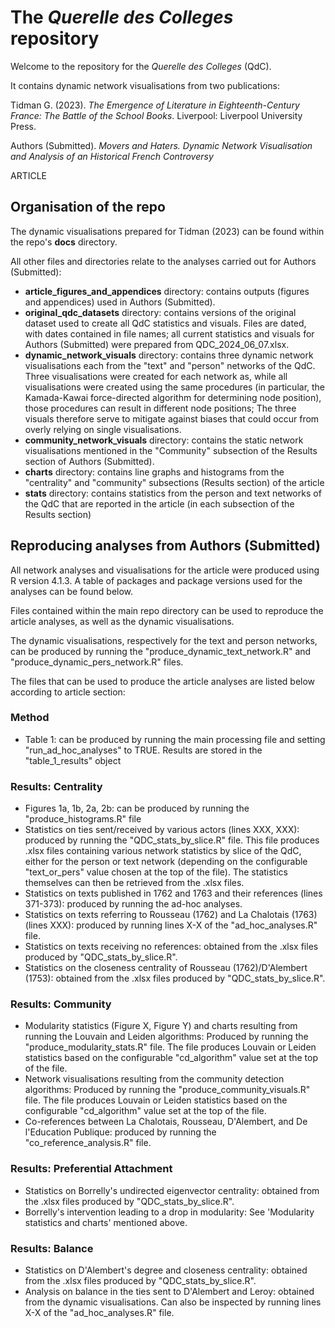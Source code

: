 # The *Querelle des Colleges* repository

Welcome to the repository for the *Querelle des Colleges* (QdC).

It contains dynamic network visualisations from two publications:

Tidman G. (2023). *The Emergence of Literature in Eighteenth-Century France: The Battle of the School Books*. Liverpool: Liverpool University Press. 

Authors (Submitted). *Movers and Haters. Dynamic Network Visualisation and Analysis of an Historical French Controversy*

ARTICLE 

## Organisation of the repo

The dynamic visualisations prepared for Tidman (2023) can be found within the repo's **docs** directory.

All other files and directories relate to the analyses carried out for Authors (Submitted):

- **article_figures_and_appendices** directory: contains outputs (figures and appendices) used in Authors (Submitted). 
- **original_qdc_datasets** directory: contains versions of the original dataset used to create all QdC statistics and visuals. Files are dated, with dates contained in file names; all current statistics and visuals for Authors (Submitted) were prepared from QDC_2024_06_07.xlsx.
- **dynamic_network_visuals** directory: contains three dynamic network visualisations each from the "text" and "person" networks of the QdC. Three visualisations were created for each network as, while all visualisations were created using the same procedures (in particular, the Kamada-Kawai force-directed algorithm for determining node position), those procedures can result in different node positions; The three visuals therefore serve to mitigate against biases that could occur from overly relying on single visualisations. 
- **community_network_visuals** directory: contains the static network visualisations mentioned in the "Community" subsection of the Results section of Authors (Submitted).
- **charts** directory: contains line graphs and histograms from the "centrality" and "community" subsections (Results section) of the article
- **stats** directory: contains statistics from the person and text networks of the QdC that are reported in the article (in each subsection of the Results section)

## Reproducing analyses from Authors (Submitted)

All network analyses and visualisations for the article were produced using R version 4.1.3. A table of packages and package versions used for the analyses can be found below.

Files contained within the main repo directory can be used to reproduce the article analyses, as well as the dynamic visualisations. 

The dynamic visualisations, respectively for the text and person networks, can be produced by running the "produce_dynamic_text_network.R" and "produce_dynamic_pers_network.R" files.

The files that can be used to produce the article analyses are listed below according to article section:

### Method

- Table 1: can be produced by running the main processing file and setting "run_ad_hoc_analyses" to TRUE. Results are stored in the "table_1_results" object

### Results: Centrality

- Figures 1a, 1b, 2a, 2b: can be produced by running the "produce_histograms.R" file
- Statistics on ties sent/received by various actors (lines XXX, XXX): produced by running the "QDC_stats_by_slice.R" file. This file produces .xlsx files containing various network statistics by slice of the QdC, either for the person or text network (depending on the configurable "text_or_pers" value chosen at the top of the file). The statistics themselves can then be retrieved from the .xlsx files.
- Statistics on texts published in 1762 and 1763 and their references (lines 371-373): produced by running the ad-hoc analyses.
- Statistics on texts referring to Rousseau (1762) and La Chalotais (1763) (lines XXX): produced by running lines X-X of the "ad_hoc_analyses.R" file.
- Statistics on texts receiving no references: obtained from the .xlsx files produced by "QDC_stats_by_slice.R".
- Statistics on the closeness centrality of Rousseau (1762)/D'Alembert (1753): obtained from the .xlsx files produced by "QDC_stats_by_slice.R".

### Results: Community

- Modularity statistics (Figure X, Figure Y) and charts resulting from running the Louvain and Leiden algorithms: Produced by running the "produce_modularity_stats.R" file. The file produces Louvain or Leiden statistics based on the configurable "cd_algorithm" value set at the top of the file.
- Network visualisations resulting from the community detection algorithms:  Produced by running the "produce_community_visuals.R" file. The file produces Louvain or Leiden statistics based on the configurable "cd_algorithm" value set at the top of the file.
- Co-references between La Chalotais, Rousseau, D'Alembert, and De l'Education Publique: produced by running the "co_reference_analysis.R" file.

### Results: Preferential Attachment

- Statistics on Borrelly's undirected eigenvector centrality: obtained from the .xlsx files produced by "QDC_stats_by_slice.R".
- Borrelly's intervention leading to a drop in modularity: See 'Modularity statistics and charts' mentioned above.

### Results: Balance

- Statistics on D'Alembert's degree and closeness centrality: obtained from the .xlsx files produced by "QDC_stats_by_slice.R".
- Analysis on balance in the ties sent to D'Alembert and Leroy: obtained from the dynamic visualisations. Can also be inspected by running lines X-X of the "ad_hoc_analyses.R" file.
